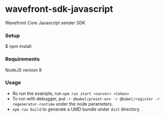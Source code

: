# wavefront-sdk-javascript
Wavefront Core Javascript sender SDK

### Setup
$ npm install

### Requirements
NodeJS version 8

### Usage
* Ro run the example, run `npm run start <server> <token>`
* To run with debugger, put `-r @babel/preset-env -r @babel/register -r regenerator-runtime` under the node parameters.
*  `npm run build` to generate a UMD bundle under `dist` directory.